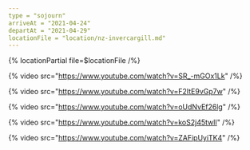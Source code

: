 ```yaml
---
type = "sojourn"
arriveAt = "2021-04-24"
departAt = "2021-04-29"
locationFile = "location/nz-invercargill.md"
---
```


{% locationPartial file=$locationFile /%}

{% video src="https://www.youtube.com/watch?v=SR_-mGOx1Lk" /%}

{% video src="https://www.youtube.com/watch?v=F2ItE9vGp7w" /%}

{% video src="https://www.youtube.com/watch?v=oUdNvEf26lg" /%}

{% video src="https://www.youtube.com/watch?v=koS2j45twlI" /%}

{% video src="https://www.youtube.com/watch?v=ZAFipUyiTK4" /%}
